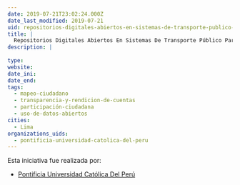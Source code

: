 ```yaml
---
date: 2019-07-21T23:02:24.000Z
date_last_modified: 2019-07-21
uid: repositorios-digitales-abiertos-en-sistemas-de-transporte-publico-para-promocion-del-acceso-a-informacion-y-transparencia
title: |
  Repositorios Digitales Abiertos En Sistemas De Transporte Público Para Promoción Del Acceso A Información Y Transparencia
description: |
  
type: 
website: 
date_ini: 
date_end: 
tags:
  - mapeo-ciudadano
  - transparencia-y-rendicion-de-cuentas
  - participación-ciudadana
  - uso-de-datos-abiertos
cities: 
  - Lima
organizations_uids:
  - pontificia-universidad-catolica-del-peru
---
```


Esta iniciativa fue realizada por:

- [Pontificia Universidad Católica Del Perú](/organizaciones/pontificia-universidad-catolica-del-peru)

